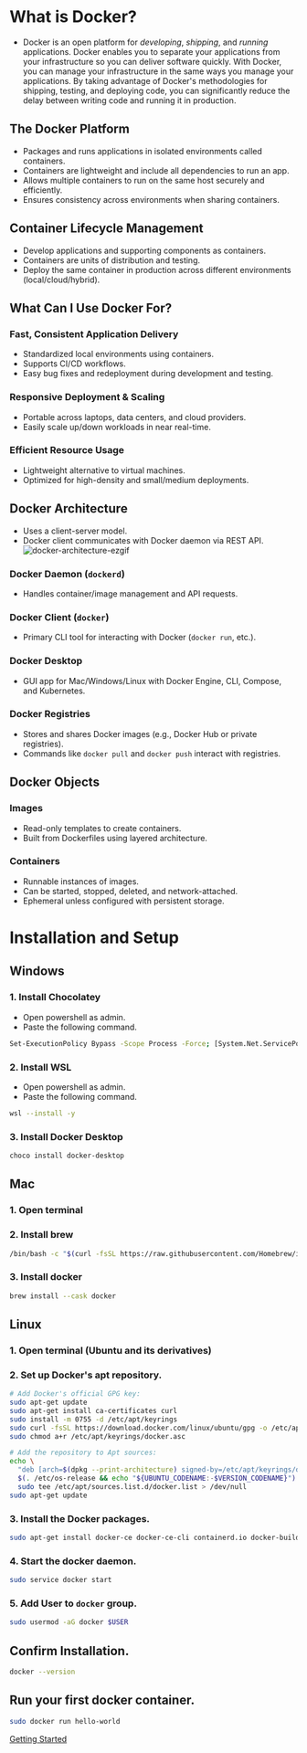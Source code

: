 #  What is Docker?

- Docker is an open platform for _developing_, _shipping_, and _running_ applications. Docker enables you to separate your applications from your infrastructure so you can deliver software quickly. With Docker, you can manage your infrastructure in the same ways you manage your applications. By taking advantage of Docker's methodologies for shipping, testing, and deploying code, you can significantly reduce the delay between writing code and running it in production.

##  The Docker Platform

- Packages and runs applications in isolated environments called containers.
- Containers are lightweight and include all dependencies to run an app.
- Allows multiple containers to run on the same host securely and efficiently.
- Ensures consistency across environments when sharing containers.

##  Container Lifecycle Management

- Develop applications and supporting components as containers.
- Containers are units of distribution and testing.
- Deploy the same container in production across different environments (local/cloud/hybrid).

##  What Can I Use Docker For?

###  Fast, Consistent Application Delivery
- Standardized local environments using containers.
- Supports CI/CD workflows.
- Easy bug fixes and redeployment during development and testing.

###  Responsive Deployment & Scaling
- Portable across laptops, data centers, and cloud providers.
- Easily scale up/down workloads in near real-time.

###  Efficient Resource Usage
- Lightweight alternative to virtual machines.
- Optimized for high-density and small/medium deployments.


##  Docker Architecture
- Uses a client-server model.
- Docker client communicates with Docker daemon via REST API.
  ![docker-architecture-ezgif](https://github.com/user-attachments/assets/e805d88d-25dd-4bae-bc68-008748253890)

###  Docker Daemon (`dockerd`)
- Handles container/image management and API requests.

###  Docker Client (`docker`)
- Primary CLI tool for interacting with Docker (`docker run`, etc.).

###  Docker Desktop
- GUI app for Mac/Windows/Linux with Docker Engine, CLI, Compose, and Kubernetes.

###  Docker Registries
- Stores and shares Docker images (e.g., Docker Hub or private registries).
- Commands like `docker pull` and `docker push` interact with registries.

##  Docker Objects

###  Images
- Read-only templates to create containers.
- Built from Dockerfiles using layered architecture.

###  Containers
- Runnable instances of images.
- Can be started, stopped, deleted, and network-attached.
- Ephemeral unless configured with persistent storage.


# Installation and Setup
## Windows
### 1. Install Chocolatey
- Open powershell as admin.
- Paste the following command.
```bash
Set-ExecutionPolicy Bypass -Scope Process -Force; [System.Net.ServicePointManager]::SecurityProtocol = [System.Net.ServicePointManager]::SecurityProtocol -bor 3072; iex ((New-Object System.Net.WebClient).DownloadString('https://community.chocolatey.org/install.ps1'))
```
### 2. Install WSL
- Open powershell as admin.
- Paste the following command.
```bash
wsl --install -y
```
### 3. Install Docker Desktop
```bash
choco install docker-desktop
```

## Mac
### 1. Open terminal
### 2. Install brew
```bash
/bin/bash -c "$(curl -fsSL https://raw.githubusercontent.com/Homebrew/install/HEAD/install.sh)"
```
### 3. Install docker
```bash
brew install --cask docker
```
## Linux
### 1. Open terminal (Ubuntu and its derivatives)
### 2. Set up Docker's apt repository.
```bash
# Add Docker's official GPG key:
sudo apt-get update
sudo apt-get install ca-certificates curl
sudo install -m 0755 -d /etc/apt/keyrings
sudo curl -fsSL https://download.docker.com/linux/ubuntu/gpg -o /etc/apt/keyrings/docker.asc
sudo chmod a+r /etc/apt/keyrings/docker.asc

# Add the repository to Apt sources:
echo \
  "deb [arch=$(dpkg --print-architecture) signed-by=/etc/apt/keyrings/docker.asc] https://download.docker.com/linux/ubuntu \
  $(. /etc/os-release && echo "${UBUNTU_CODENAME:-$VERSION_CODENAME}") stable" | \
  sudo tee /etc/apt/sources.list.d/docker.list > /dev/null
sudo apt-get update
```
### 3. Install the Docker packages.
```bash
sudo apt-get install docker-ce docker-ce-cli containerd.io docker-buildx-plugin docker-compose-plugin
```
### 4. Start the docker daemon.
```bash
sudo service docker start
```
### 5. Add User to `docker` group.
```bash
sudo usermod -aG docker $USER
```

## Confirm Installation.
```bash
docker --version
```
## Run your first docker container.
```bash
sudo docker run hello-world
```
[Getting Started](getting-started.md)

